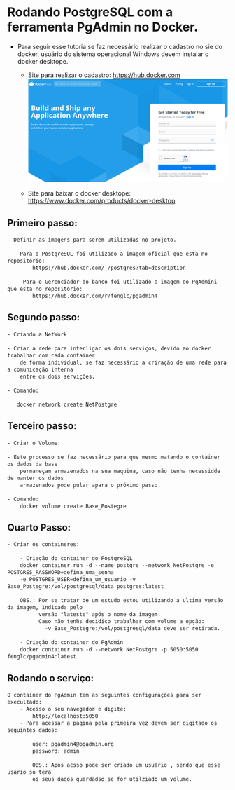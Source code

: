 <h1>Rodando PostgreSQL com a ferramenta PgAdmin no Docker.</h1>

- Para seguir esse tutoria se faz necessário realizar o cadastro no sie do docker,
     usuário do sistema operacional Windows devem instalar o docker desktope.
    -   Site para realizar o cadastro:
          https://hub.docker.com
          <img src=./img/SiteDocker.png>

    -  Site para baixar o docker desktope:
          https://www.docker.com/products/docker-desktop


<h2> Primeiro passo: </h2>

    - Definir as imagens para serem utilizadas no projeto.

        Para o PostgreSQL foi utilizado a imagem oficial que esta no repositório:
            https://hub.docker.com/_/postgres?tab=description

         Para o Gerenciador do banco foi utilizado a imagem do PgAdmini que esta no repositório:
            https://hub.docker.com/r/fenglc/pgadmin4

<h2> Segundo passo: </h2>

    - Criando a NetWork

    - Criar a rede para interligar os dois serviços, devido ao docker trabalhar com cada container 
        de forma individual, se faz necessário a criração de uma rede para a comunicação interna 
        entre os dois servições.

    - Comando:
       
       docker network create NetPostgre 
       
    
<h2> Terceiro passo: </h2>

    - Criar o Volume:

    - Este processo se faz necessário para que mesmo matando o container os dados da base 
        permaneçam armazenados na sua maquina, caso não tenha necessidde de manter os dados 
        armazenados pode pular apara o próximo passo.

    - Comando:    
        docker volume create Base_Postegre


<h2> Quarto Passo: </h2>

    - Criar os containeres:

        - Criação do container do PostgreSQL
        docker container run -d --name postgre --network NetPostgre -e POSTGRES_PASSWORD=defina_uma_senha 
        -e POSTGRES_USER=defina_um_usuario -v Base_Postegre:/vol/postgresql/data postgres:latest

        OBS.: Por se tratar de um estudo estou utilizando a ultima versão da imagem, indicada pelo 
              versão "lateste" após o nome da imagem.
              Caso não tenhs decidico trabalhar com volume a opção: 
                -v Base_Postegre:/vol/postgresql/data deve ser retirada.

        - Criação do container do PgAdmin
        docker container run -d --network NetPostgre -p 5050:5050 fenglc/pgadmin4:latest

<h2> Rodando o serviço: </h2>

    O container do PgAdmin tem as seguintes configurações para ser execultádo:
        - Acesso o seu navegador e digite:
            http://localhost:5050 
        - Para acessar a pagina pela primeira vez devem ser digitado os seguintes dados:

            user: pgadmin4@pgadmin.org
            password: admin

            OBS.: Após acsso pode ser criado um usuário , sendo que esse usário so terá 
            os seus dados guardadso se for utilziado um volume.
